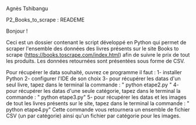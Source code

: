 Agnès Tshibangu

P2_Books_to_scrape : READEME

Bonjour ! 
 
Ceci est un dossier contenant le script développé en Python qui permet de scraper l'ensemble des données des livres présents sur le site Books to scrape (https://books.toscrape.com/index.html) afin de suivre le prix de tout les produits. Les données retournées sont présentées sous forme de CSV.

Pour récupérer le data souhaité, ouvrez ce programme il faut : 
1- installer Python
2- configurer l'IDE de son choix
3- pour récupérer les datas d'un seul livre, tapez dans le terminal la commande : 
" python etape2.py "
4- pour récupérer les datas d'une seule catégorie, tapez dans le terminal la commande : 
" python etape3.py"
5- pour récupérer les datas et les images de tout les livres présents sur le site, tapez dans le terminal la commande : 
" python etape4.py" 
Cette commande vous retournera un ensemble de fichier CSV (un par catégorie) ainsi qu'un fichier par catégorie pour les images. 




